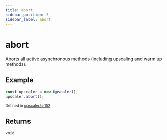 ```yaml
---
title: abort
sidebar_position: 3
sidebar_label: abort
---
```


# abort

Aborts all active asynchronous methods (including upscaling and warm up methods).

## Example

```javascript
const upscaler = new Upscaler();
upscaler.abort();
```

<small className="gray">Defined in <a target="_blank" href="https://github.com/thekevinscott/UpscalerJS/tree/main/packages/upscalerjs/src/upscaler.ts#L152">upscaler.ts:152</a></small>

## Returns

`void`